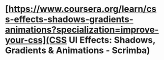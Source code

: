 # [https://www.coursera.org/learn/css-effects-shadows-gradients-animations?specialization=improve-your-css](CSS UI Effects: Shadows, Gradients & Animations - Scrimba)